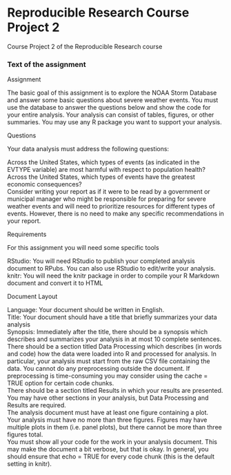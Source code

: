 # Reproducible Research Course Project 2
Course Project 2 of the Reproducible Research course

### Text of the assignment

Assignment  

The basic goal of this assignment is to explore the NOAA Storm Database and answer some basic questions about severe weather events. You must use the database to answer the questions below and show the code for your entire analysis. Your analysis can consist of tables, figures, or other summaries. You may use any R package you want to support your analysis.  

Questions  

Your data analysis must address the following questions:  

Across the United States, which types of events (as indicated in the EVTYPE variable) are most harmful with respect to population health?  
Across the United States, which types of events have the greatest economic consequences?  
Consider writing your report as if it were to be read by a government or municipal manager who might be responsible for preparing for severe weather events and will need to prioritize resources for different types of events. However, there is no need to make any specific recommendations in your report.  

Requirements  

For this assignment you will need some specific tools  

RStudio: You will need RStudio to publish your completed analysis document to RPubs. You can also use RStudio to edit/write your analysis.  
knitr: You will need the knitr package in order to compile your R Markdown document and convert it to HTML

Document Layout

Language: Your document should be written in English.  
Title: Your document should have a title that briefly summarizes your data analysis  
Synopsis: Immediately after the title, there should be a synopsis which describes and summarizes your analysis in at most 10 complete sentences.  
There should be a section titled Data Processing which describes (in words and code) how the data were loaded into R and processed for analysis. In particular, your analysis must start from the raw CSV file containing the data. You cannot do any preprocessing outside the document. If preprocessing is time-consuming you may consider using the cache = TRUE option for certain code chunks.  
There should be a section titled Results in which your results are presented.  
You may have other sections in your analysis, but Data Processing and Results are required.  
The analysis document must have at least one figure containing a plot.  
Your analysis must have no more than three figures. Figures may have multiple plots in them (i.e. panel plots), but there cannot be more than three figures total.  
You must show all your code for the work in your analysis document. This may make the document a bit verbose, but that is okay. In general, you should ensure that echo = TRUE for every code chunk (this is the default setting in knitr).  

